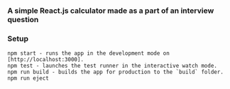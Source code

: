 ### A simple React.js calculator made as a part of an interview question

### Setup
```
npm start - runs the app in the development mode on [http://localhost:3000].
npm test - launches the test runner in the interactive watch mode.
npm run build - builds the app for production to the `build` folder.
npm run eject
```

